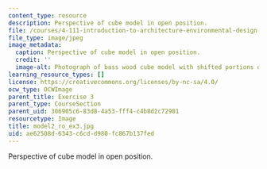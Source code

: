 ```yaml
---
content_type: resource
description: Perspective of cube model in open position.
file: /courses/4-111-introduction-to-architecture-environmental-design-spring-2014/ae62508d6343c6cdd980fc867b137fed_model2_ro_ex3.jpg
file_type: image/jpeg
image_metadata:
  caption: Perspective of cube model in open position.
  credit: ''
  image-alt: Photograph of bass wood cube model with shifted portions of the cube.
learning_resource_types: []
license: https://creativecommons.org/licenses/by-nc-sa/4.0/
ocw_type: OCWImage
parent_title: Exercise 3
parent_type: CourseSection
parent_uid: 306905c6-83d8-4a53-fff4-c4b8d2c72901
resourcetype: Image
title: model2_ro_ex3.jpg
uid: ae62508d-6343-c6cd-d980-fc867b137fed
---
```

Perspective of cube model in open position.